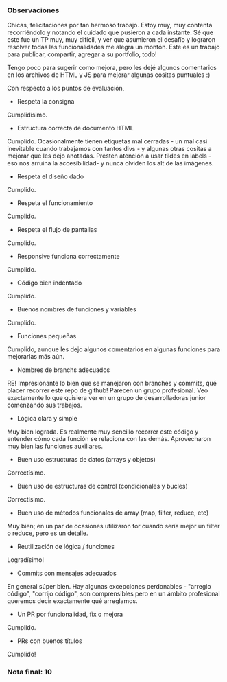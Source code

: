 ### Observaciones

Chicas, felicitaciones por tan hermoso trabajo. Estoy muy, muy contenta recorriéndolo y notando el cuidado que pusieron a cada instante. Sé que este fue un TP muy, muy difícil, y ver que asumieron el desafío y lograron resolver todas las funcionalidades me alegra un montón. Este es un trabajo para publicar, compartir, agregar a su portfolio, todo! 

Tengo poco para sugerir como mejora, pero les dejé algunos comentarios en los archivos de HTML y JS para mejorar algunas cositas puntuales :) 

Con respecto a los puntos de evaluación, 

- Respeta la consigna

Cumplidísimo. 

- Estructura correcta de documento HTML

Cumplido. Ocasionalmente tienen etiquetas mal cerradas - un mal casi inevitable cuando trabajamos con tantos divs - y algunas otras cositas a mejorar que les dejo anotadas. Presten atención a usar tildes en labels - eso nos arruina la accesibilidad-  y nunca olviden los alt de las imágenes. 

- Respeta el diseño dado

Cumplido. 

- Respeta el funcionamiento

Cumplido. 

- Respeta el flujo de pantallas

Cumplido. 

- Responsive funciona correctamente

Cumplido. 

- Código bien indentado

Cumplido. 

- Buenos nombres de funciones y variables

Cumplido. 

- Funciones pequeñas

Cumplido, aunque les dejo algunos comentarios en algunas funciones para mejorarlas más aún. 

- Nombres de branchs adecuados

RE! Impresionante lo bien que se manejaron con branches y commits, qué placer recorrer este repo de github! Parecen un grupo profesional. Veo exactamente lo que quisiera ver en un grupo de desarrolladoras junior comenzando sus trabajos. 

- Lógica clara y simple

Muy bien lograda. Es realmente muy sencillo recorrer este código y entender cómo cada función se relaciona con las demás. Aprovecharon muy bien las funciones auxiliares. 

- Buen uso estructuras de datos (arrays y objetos)

Correctísimo. 

- Buen uso de estructuras de control (condicionales y bucles)

Correctísimo. 

- Buen uso de métodos funcionales de array (map, filter, reduce, etc)

Muy bien; en un par de ocasiones utilizaron for cuando sería mejor un filter o reduce, pero es un detalle. 

- Reutilización de lógica / funciones

Logradísimo! 

- Commits con mensajes adecuados

En general súper bien. Hay algunas excepciones perdonables - "arreglo código", "corrijo código", son comprensibles pero en un ámbito profesional queremos decir exactamente qué arreglamos. 

- Un PR por funcionalidad, fix o mejora

Cumplido. 

- PRs con buenos títulos

Cumplido!

### Nota final: 10